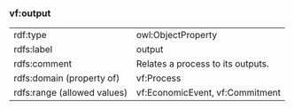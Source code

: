 ### vf:output

<table>
<tr><td>rdf:type</td><td>owl:ObjectProperty</td></tr>
<tr><td>rdfs:label</td><td>output</td></tr>
<tr><td>rdfs:comment</td><td>Relates a process to its outputs.</td></tr>
<tr><td>rdfs:domain (property of)</td><td>vf:Process</td></tr>
<tr><td>rdfs:range (allowed values)</td><td>vf:EconomicEvent, vf:Commitment</td></tr>
</table>